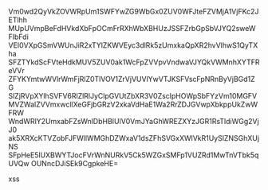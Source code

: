 Vm0wd2QyVkZOVWRpUm1SWFYwZG9WbGx0ZUV0WFJteFZVMjA1VjFKc2JETlhh
MUpUVmpBeFdHVkdXbFpOCmFrRXhWbXBHUzJSSFZrbGpSbVJYQ2sweWFIbFdi
VEI0VXpGSmVWUnJiR2xTYlZKWVEyc3dlRk5zUmxkaQpXR2hvVlhwS1QyTXha
SFZTYkdScFVteHdkMUV5ZUV0ak1WcFpZVVpvVndwaVJYQkVWMnhXYTFReVVr
ZFYKYmtwWVlrWmFjRlZ0TlVOV1ZrVjVUVlYwVTJKSFVscFpNRnByVjBGd1ZG
SlZjRVpXYlhSVFV6RlZlRlJyClpGVUtZbXR3V0ZsclpHOWpSbFYzVm10MGFV
MVZWalZVVmxwcllXeGFjbGRzV2xkaVdHaE1Wa2RrZDJGVwpXbkppUkZwWFRW
WndWRlY2UmxabFZsWnlDbHBIUlV0VmJYaGhWREZXYzJGR1RsTldiWGg2VjJ0
ak5XRXcKTVZobFJFWllWMGhDZWxaV1dsZFhSVGxXWlVkR1UySlZNSGhXUjNS
SFpHeE5lUXBWYTJocFVrWnNURkV5Ck5WZGxSMFp1VUZRd1MwTnVTbk5qUVQw
OUNncDJiSEk9CgpkeHE=

xss